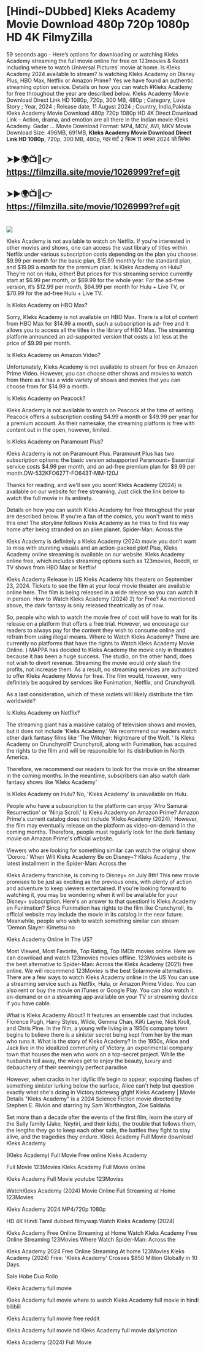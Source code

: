 # [Hindi~DUbbed] Kleks Academy Movie Download 480p 720p 1080p HD 4K FilmyZilla


59 seconds ago - Here’s options for downloading or watching Kleks Academy streaming the full movie online for free on 123movies & Reddit including where to watch Universal Pictures’ movie at home. Is Kleks Academy 2024 available to stream? Is watching Kleks Academy on Disney Plus, HBO Max, Netflix or Amazon Prime? Yes we have found an authentic streaming option service. Details on how you can watch #Kleks Academy for free throughout the year are described below. Kleks Academy Movie Download Direct Link HD 1080p, 720p, 300 MB, 480p ; Category, Love Story ; Year, 2024 ; Release date, 11 August 2024 ; Country, India,Pakista Kleks Academy Movie Download 480p 720p 1080p HD 4K Direct Download Link – Action, drama, and emotion are all there in the Indian movie Kleks Academy. Gadar ...
Movie Download Format: MP4, MOV, AVI, MKV
Movie Download Size: 496MB, 691MB, **Kleks Academy Movie Download Direct Link HD 1080p**, 720p, 300 MB, 480p, गदर पार्ट 2 फिल्म 11 अगस्त 2024 को सिनेमा

## ➤►🌍📺📱👉   https://filmzilla.site/movie/1026999?ref=git

## ➤►🌍📺📱👉   https://filmzilla.site/movie/1026999?ref=git

#

<img src="https://image.tmdb.org/t/p/w780//w2zsNG7WKBMH35QqcFYILEAdYDU.jpg" />

Kleks Academy is not available to watch on Netflix. If you’re interested in other movies and shows, one can access the vast library of titles within Netflix under various subscription costs depending on the plan you choose: $9.99 per month for the basic plan, $15.99 monthly for the standard plan, and $19.99 a month for the premium plan. Is Kleks Academy on Hulu? They’re not on Hulu, either! But prices for this streaming service currently start at $6.99 per month, or $69.99 for the whole year. For the ad-free version, it’s $12.99 per month, $64.99 per month for Hulu + Live TV, or $70.99 for the ad-free Hulu + Live TV.

Is Kleks Academy on HBO Max?

Sorry, Kleks Academy is not available on HBO Max. There is a lot of content from HBO Max for $14.99 a month, such a subscription is ad- free and it allows you to access all the titles in the library of HBO Max. The streaming platform announced an ad-supported version that costs a lot less at the price of $9.99 per month.

Is Kleks Academy on Amazon Video?

Unfortunately, Kleks Academy is not available to stream for free on Amazon Prime Video. However, you can choose other shows and movies to watch from there as it has a wide variety of shows and movies that you can choose from for $14.99 a month.

Is Kleks Academy on Peacock?

Kleks Academy is not available to watch on Peacock at the time of writing. Peacock offers a subscription costing $4.99 a month or $49.99 per year for a premium account. As their namesake, the streaming platform is free with content out in the open, however, limited.

Is Kleks Academy on Paramount Plus?

Kleks Academy is not on Paramount Plus. Paramount Plus has two subscription options: the basic version adsupported Paramount+ Essential service costs $4.99 per month, and an ad-free premium plan for $9.99 per month.DW-532KFO627T-FO643T-MM-120J

Thanks for reading, and we'll see you soon! Kleks Academy (2024) is available on our website for free streaming. Just click the link below to watch the full movie in its entirety.

Details on how you can watch Kleks Academy for free throughout the year are described below. If you're a fan of the comics, you won't want to miss this one! The storyline follows Kleks Academy as he tries to find his way home after being stranded on an alien planet. Spider-Man: Across the

Kleks Academy is definitely a Kleks Academy (2024) movie you don't want to miss with stunning visuals and an action-packed plot! Plus, Kleks Academy online streaming is available on our website. Kleks Academy online free, which includes streaming options such as 123movies, Reddit, or TV shows from HBO Max or Netflix!

Kleks Academy Release in US Kleks Academy hits theaters on September 23, 2024. Tickets to see the film at your local movie theater are available online here. The film is being released in a wide release so you can watch it in person. How to Watch Kleks Academy (2024) 2) for Free? As mentioned above, the dark fantasy is only released theatrically as of now.

So, people who wish to watch the movie free of cost will have to wait for its release on a platform that offers a free trial. However, we encourage our readers to always pay for the content they wish to consume online and refrain from using illegal means. Where to Watch Kleks Academy? There are currently no platforms that have the rights to Watch Kleks Academy Movie Online. ) MAPPA has decided to Kleks Academy the movie only in theaters because it has been a huge success. The studio, on the other hand, does not wish to divert revenue. Streaming the movie would only slash the profits, not increase them. As a result, no streaming services are authorized to offer Kleks Academy Movie for free. The film would, however, very definitely be acquired by services like Funimation, Netflix, and Crunchyroll.

As a last consideration, which of these outlets will likely distribute the film worldwide?

Is Kleks Academy on Netflix?

The streaming giant has a massive catalog of television shows and movies, but it does not include 'Kleks Academy.' We recommend our readers watch other dark fantasy films like 'The Witcher: Nightmare of the Wolf. ' Is Kleks Academy on Crunchyroll? Crunchyroll, along with Funimation, has acquired the rights to the film and will be responsible for its distribution in North America.

Therefore, we recommend our readers to look for the movie on the streamer in the coming months. In the meantime, subscribers can also watch dark fantasy shows like 'Kleks Academy'

Is Kleks Academy on Hulu? No, 'Kleks Academy' is unavailable on Hulu.

People who have a subscription to the platform can enjoy 'Afro Samurai Resurrection' or 'Ninja Scroll.' Is Kleks Academy on Amazon Prime? Amazon Prime's current catalog does not include 'Kleks Academy (2024).' However, the film may eventually release on the platform as video-on-demand in the coming months. Therefore, people must regularly look for the dark fantasy movie on Amazon Prime's official website.

Viewers who are looking for something similar can watch the original show 'Dororo.' When Will Kleks Academy Be on Disney+? Kleks Academy , the latest installment in the Spider-Man: Across the

Kleks Academy franchise, is coming to Disney+ on July 8th! This new movie promises to be just as exciting as the previous ones, with plenty of action and adventure to keep viewers entertained. If you're looking forward to watching it, you may be wondering when it will be available for your Disney+ subscription. Here's an answer to that question! Is Kleks Academy on Funimation? Since Funimation has rights to the film like Crunchyroll, its official website may include the movie in its catalog in the near future. Meanwhile, people who wish to watch something similar can stream 'Demon Slayer: Kimetsu no

Kleks Academy Online In The US?

Most Viewed, Most Favorite, Top Rating, Top IMDb movies online. Here we can download and watch 123movies movies offline. 123Movies website is the best alternative to Spider-Man: Across the Kleks Academy (2021) free online. We will recommend 123Movies is the best Solarmovie alternatives. There are a few ways to watch Kleks Academy online in the US You can use a streaming service such as Netflix, Hulu, or Amazon Prime Video. You can also rent or buy the movie on iTunes or Google Play. You can also watch it on-demand or on a streaming app available on your TV or streaming device if you have cable.

What is Kleks Academy About? It features an ensemble cast that includes Florence Pugh, Harry Styles, Wilde, Gemma Chan, KiKi Layne, Nick Kroll, and Chris Pine. In the film, a young wife living in a 1950s company town begins to believe there is a sinister secret being kept from her by the man who runs it. What is the story of Kleks Academy? In the 1950s, Alice and Jack live in the idealized community of Victory, an experimental company town that houses the men who work on a top-secret project. While the husbands toil away, the wives get to enjoy the beauty, luxury and debauchery of their seemingly perfect paradise.

However, when cracks in her idyllic life begin to appear, exposing flashes of something sinister lurking below the surface, Alice can't help but question exactly what she's doing in Victory.tdctewsg gfghf Kleks Academy | Movie Details "Kleks Academy" is a 2024 Science Fiction movie directed by Stephen E. Rivkin and starring by Sam Worthington, Zoe Saldaña.

Set more than a decade after the events of the first film, learn the story of the Sully family (Jake, Neytiri, and their kids), the trouble that follows them, the lengths they go to keep each other safe, the battles they fight to stay alive, and the tragedies they endure. Kleks Academy Full Movie download Kleks Academy

(Kleks Academy) Full Movie Free online Kleks Academy

Full Movie 123Movies Kleks Academy Full Movie online

Kleks Academy Full Movie youtube 123Movies

WatchKleks Academy (2024) Movie Online Full Streaming at Home 123Movies

Kleks Academy 2024 MP4/720p 1080p

HD 4K Hindi Tamil dubbed filmywap Watch Kleks Academy (2024)

Kleks Academy Free Online Streaming at Home Watch Kleks Academy Free Online Streaming 123Movies Where Watch Spider-Man: Across the

Kleks Academy 2024 Free Online Streaming At home 123Movies Kleks Academy (2024) Free: 'Kleks Academy' Crosses $850 Million Globally in 10 Days.

Sale Hobe Dua Roilo

Kleks Academy full movie

Kleks Academy full movie where to watch Kleks Academy full movie in hindi bilibili

Kleks Academy full movie free reddit

Kleks Academy full movie hd Kleks Academy full movie dailymotion

Kleks Academy (2024) Full Movie